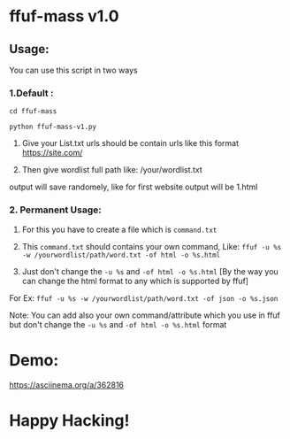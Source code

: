 # ffuf-mass v1.0

## Usage:
You can use this script in two ways
### 1.Default :
`cd ffuf-mass`

`python ffuf-mass-v1.py`

1. Give your List.txt urls should be contain urls like this format https://site.com/

2. Then give wordlist full path like: /your/wordlist.txt

output will save randomely, like for first website output will be 1.html

### 2. Permanent Usage:

1. For this you have to create a file which is `command.txt`

2. This `command.txt` should contains your own command, 
Like: `ffuf -u %s -w /yourwordlist/path/word.txt -of html -o %s.html`

3. Just don't change the `-u %s` and `-of html -o %s.html` [By the way you can change the html format to any which is supported by ffuf]

For Ex: `ffuf -u %s -w /yourwordlist/path/word.txt -of json -o %s.json`

Note: You can add also your own command/attribute which you use in ffuf but don't change the `-u %s` and `-of html -o %s.html` format

# Demo:
https://asciinema.org/a/362816

# Happy Hacking!
